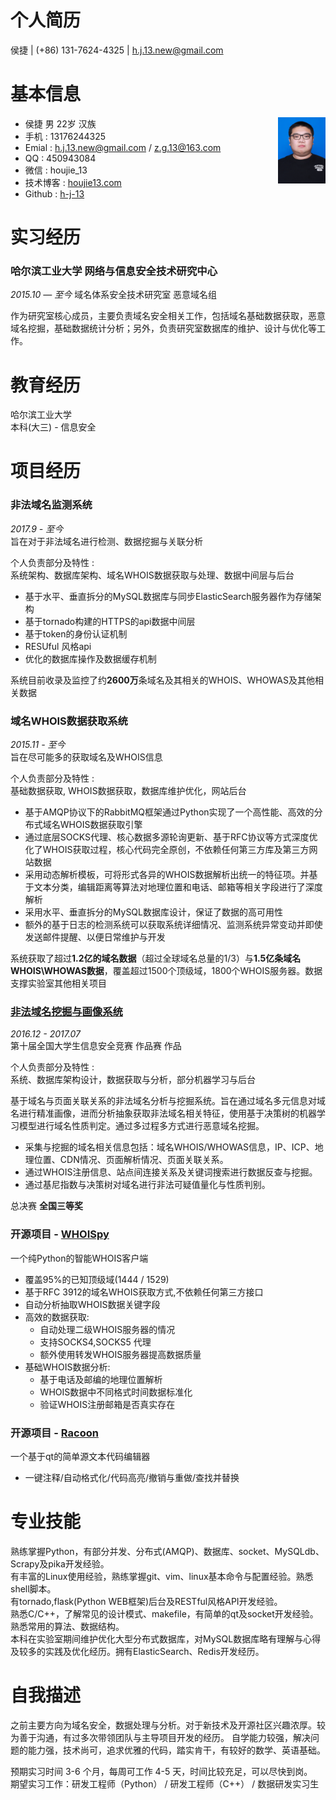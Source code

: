 个人简历
===================
侯捷 | (+86) 131-7624-4325 | h.j.13.new@gmail.com

# 基本信息

<img src="me.jpg" width = "15%" align=right>

- 侯捷  男  22岁  汉族        
- 手机 : 13176244325        
- Emial : h.j.13.new@gmail.com  / z.g.13@163.com      
- QQ : 450943084
- 微信 : houjie_13
- 技术博客 : [houjie13.com](http://houjie13.com/)
- Github : [h-j-13](https://github.com/h-j-13)

# 实习经历
### 哈尔滨工业大学 网络与信息安全技术研究中心       
*2015.10 — 至今*
域名体系安全技术研究室 恶意域名组   

作为研究室核心成员，主要负责域名安全相关工作，包括域名基础数据获取，恶意域名挖掘，基础数据统计分析；另外，负责研究室数据库的维护、设计与优化等工作。

# 教育经历
哈尔滨工业大学     
本科(大三) - 信息安全              

# 项目经历

### 非法域名监测系统

*2017.9 - 至今*      
旨在对于非法域名进行检测、数据挖掘与关联分析      

个人负责部分及特性 :     
系统架构、数据库架构、域名WHOIS数据获取与处理、数据中间层与后台       

- 基于水平、垂直拆分的MySQL数据库与同步ElasticSearch服务器作为存储架构
- 基于tornado构建的HTTPS的api数据中间层
- 基于token的身份认证机制
- RESUful 风格api
- 优化的数据库操作及数据缓存机制

系统目前收录及监控了约**2600万**条域名及其相关的WHOIS、WHOWAS及其他相关数据

### 域名WHOIS数据获取系统

*2015.11 - 至今*              
旨在尽可能多的获取域名及WHOIS信息     

个人负责部分及特性 :                 
基础数据获取, WHOIS数据获取，数据库维护优化，网站后台       

- 基于AMQP协议下的RabbitMQ框架通过Python实现了一个高性能、高效的分布式域名WHOIS数据获取引擎
- 通过底层SOCKS代理、核心数据多源轮询更新、基于RFC协议等方式深度优化了WHOIS获取过程，核心代码完全原创，不依赖任何第三方库及第三方网站数据
- 采用动态解析模板，可将形式各异的WHOIS数据解析出统一的特征项。并基于文本分类，编辑距离等算法对地理位置和电话、邮箱等相关字段进行了深度解析
- 采用水平、垂直拆分的MySQL数据库设计，保证了数据的高可用性
- 额外的基于日志的检测系统可以获取系统详细情况、监测系统异常变动并即使发送邮件提醒、以便日常维护与开发

系统获取了超过**1.2亿的域名数据**（超过全球域名总量的1/3）与**1.5亿条域名WHOIS\WHOWAS数据**，覆盖超过1500个顶级域，1800个WHOIS服务器。数据支撑实验室其他相关项目

### [非法域名挖掘与画像系统](https://github.com/h-j-13/Malicious_Domain_Whois)

*2016.12 - 2017.07*     
第十届全国大学生信息安全竞赛 作品赛 作品       

个人负责部分及特性 :         
系统、数据库架构设计，数据获取与分析，部分机器学习与后台

基于域名与页面关联关系的非法域名分析与挖掘系统。旨在通过域名多元信息对域名进行精准画像，进而分析抽象获取非法域名相关特征，使用基于决策树的机器学习模型进行域名性质判定。通过多过程多方式进行恶意域名挖掘。

- 采集与挖掘的域名相关信息包括：域名WHOIS/WHOWAS信息，IP、ICP、地理位置、CDN情况、页面解析情况、页面关联关系。
- 通过WHOIS注册信息、站点间连接关系及关键词搜索进行数据反查与挖掘。
- 通过基尼指数与决策树对域名进行非法可疑值量化与性质判别。

总决赛 **全国三等奖**

### 开源项目 - [WHOISpy](https://github.com/h-j-13/WHOISpy)
一个纯Python的智能WHOIS客户端

* 覆盖95%的已知顶级域(1444 / 1529)
* 基于RFC 3912的域名WHOIS获取方式,不依赖任何第三方接口
* 自动分析抽取WHOIS数据关键字段
* 高效的数据获取:
    * 自动处理二级WHOIS服务器的情况
    * 支持SOCKS4,SOCKS5 代理
    * 额外使用转发WHOIS服务器提高数据质量
* 基础WHOIS数据分析:
    * 基于电话及邮编的地理位置解析
    * WHOIS数据中不同格式时间数据标准化
    * 验证WHOIS注册邮箱是否真实存在

### 开源项目 - [Racoon](https://github.com/h-j-13/Racoon)
一个基于qt的简单源文本代码编辑器     

* 一键注释/自动格式化/代码高亮/撤销与重做/查找并替换


# 专业技能

熟练掌握Python，有部分并发、分布式(AMQP)、数据库、socket、MySQLdb、Scrapy及pika开发经验。        
有丰富的Linux使用经验，熟练掌握git、vim、linux基本命令与配置经验。熟悉shell脚本。     
有tornado,flask(Python WEB框架)后台及RESTful风格API开发经验。                    
熟悉C/C++，了解常见的设计模式、makefile，有简单的qt及socket开发经验。      
熟悉常用的算法、数据结构。        
本科在实验室期间维护优化大型分布式数据库，对MySQL数据库略有理解与心得及较多的实践及优化经历。拥有ElasticSearch、Redis开发经历。       

# 自我描述

之前主要方向为域名安全，数据处理与分析。对于新技术及开源社区兴趣浓厚。较为善于沟通，有过多次带领团队与主导项目开发的经历。
自学能力较强，解决问题的能力强，技术尚可，追求优雅的代码，踏实肯干，有较好的数学、英语基础。

预期实习时间 3-6 个月，每周可工作 4-5 天，时间比较充足，可以尽快到岗。        
期望实习工作：研发工程师（Python） / 研发工程师（C++） / 数据研发实习生
